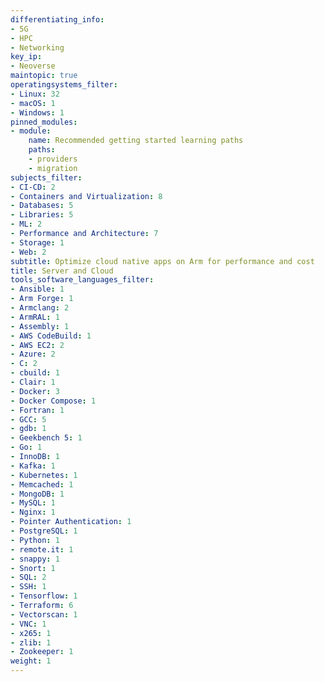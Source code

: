 ```yaml
---
differentiating_info:
- 5G
- HPC
- Networking
key_ip:
- Neoverse
maintopic: true
operatingsystems_filter:
- Linux: 32
- macOS: 1
- Windows: 1
pinned_modules:
- module:
    name: Recommended getting started learning paths
    paths:
    - providers
    - migration
subjects_filter:
- CI-CD: 2
- Containers and Virtualization: 8
- Databases: 5
- Libraries: 5
- ML: 2
- Performance and Architecture: 7
- Storage: 1
- Web: 2
subtitle: Optimize cloud native apps on Arm for performance and cost
title: Server and Cloud
tools_software_languages_filter:
- Ansible: 1
- Arm Forge: 1
- Armclang: 2
- ArmRAL: 1
- Assembly: 1
- AWS CodeBuild: 1
- AWS EC2: 2
- Azure: 2
- C: 2
- cbuild: 1
- Clair: 1
- Docker: 3
- Docker Compose: 1
- Fortran: 1
- GCC: 5
- gdb: 1
- Geekbench 5: 1
- Go: 1
- InnoDB: 1
- Kafka: 1
- Kubernetes: 1
- Memcached: 1
- MongoDB: 1
- MySQL: 1
- Nginx: 1
- Pointer Authentication: 1
- PostgreSQL: 1
- Python: 1
- remote.it: 1
- snappy: 1
- Snort: 1
- SQL: 2
- SSH: 1
- Tensorflow: 1
- Terraform: 6
- Vectorscan: 1
- VNC: 1
- x265: 1
- zlib: 1
- Zookeeper: 1
weight: 1
---
```

